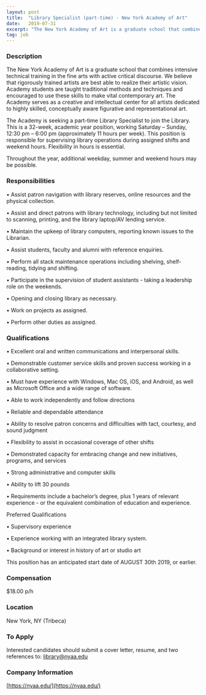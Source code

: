 ```yaml
---
layout: post
title:  "Library Specialist (part-time) - New York Academy of Art"
date:   2019-07-31
excerpt: "The New York Academy of Art is a graduate school that combines intensive technical training in the fine arts with active critical discourse. We believe that rigorously trained artists are best able to realize their artistic vision. Academy students are taught traditional methods and techniques and encouraged to use these..."
tag: job
---
```


### Description   

The New York Academy of Art is a graduate school that combines intensive technical training in the fine arts with active critical discourse. We believe that rigorously trained artists are best able to realize their artistic vision. Academy students are taught traditional methods and techniques and encouraged to use these skills to make vital contemporary art. The Academy serves as a creative and intellectual center for all artists dedicated to highly skilled, conceptually aware figurative and representational art.

The Academy is seeking a part-time Library Specialist to join the Library. This is a 32-week, academic year position, working Saturday – Sunday, 12:30 pm – 6:00 pm (approximately 11 hours per week). This position is responsible for supervising library operations during assigned shifts and weekend hours. Flexibility in hours is essential. 

Throughout the year, additional weekday, summer and weekend hours may be possible.



### Responsibilities   


•  Assist patron navigation with library reserves, online resources and the physical collection.


•  Assist and direct patrons with library technology, including but not limited to scanning, printing, and the library laptop/AV lending service.


•  Maintain the upkeep of library computers, reporting known issues to the Librarian.


•  Assist students, faculty and alumni with reference enquiries.


•  Perform all stack maintenance operations including shelving, shelf-reading, tidying and shifting.


•  Participate in the supervision of student assistants - taking a leadership role on the weekends.


•  Opening and closing library as necessary.


•  Work on projects as assigned.


•  Perform other duties as assigned.




### Qualifications   


•  Excellent oral and written communications and interpersonal skills.
 

•  Demonstrable customer service skills and proven success working in a collaborative setting.


•  Must have experience with Windows, Mac OS, iOS, and Android, as well as Microsoft Office and a wide range of software.


•  Able to work independently and follow directions


•  Reliable and dependable attendance


•  Ability to resolve patron concerns and difficulties with tact, courtesy, and sound judgment


•  Flexibility to assist in occasional coverage of other shifts


•  Demonstrated capacity for embracing change and new initiatives, programs, and services


•  Strong administrative and computer skills


•  Ability to lift 30 pounds


•  Requirements include a bachelor’s degree, plus 1 years of relevant experience - or the equivalent combination of education and experience.


Preferred Qualifications


•  Supervisory experience


•  Experience working with an integrated library system.


•  Background or interest in history of art or studio art

This position has an anticipated start date of AUGUST 30th 2019, or earlier.



### Compensation   

$18.00 p/h


### Location   

New York, NY (Tribeca)




### To Apply   

Interested candidates should submit a cover letter, resume, and two references to: library@nyaa.edu


### Company Information   

[https://nyaa.edu/](https://nyaa.edu/)



